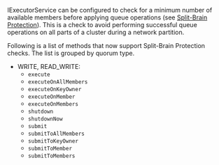 

IExecutorService can be configured to check for a minimum number of available members before applying queue operations (see [Split-Brain Protection](/2600_Network_Partitioning/100_Split-Brain_Protection.md)). This is a check to avoid performing successful queue operations on all parts of a cluster during a network partition.

Following is a list of methods that now support Split-Brain Protection checks. The list is grouped by quorum type.


- WRITE, READ_WRITE:
    - `execute`
    - `executeOnAllMembers`
    - `executeOnKeyOwner`
    - `executeOnMember`
    - `executeOnMembers`
    - `shutdown`
    - `shutdownNow`
    - `submit`
    - `submitToAllMembers`
    - `submitToKeyOwner`
    - `submitToMember`
    - `submitToMembers`



